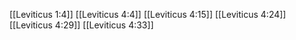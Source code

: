[[Leviticus 1:4]]
[[Leviticus 4:4]]
[[Leviticus 4:15]]
[[Leviticus 4:24]]
[[Leviticus 4:29]]
[[Leviticus 4:33]]
